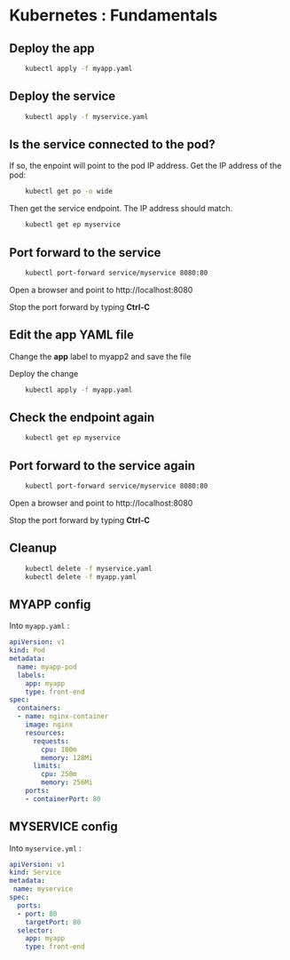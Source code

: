 # Kubernetes : Fundamentals

## Deploy the app

```bash
    kubectl apply -f myapp.yaml
```

## Deploy the service

```bash
    kubectl apply -f myservice.yaml
```

## Is the service connected to the pod?

If so, the enpoint will point to the pod IP address.  Get the IP address of the pod:

```bash
    kubectl get po -o wide
```

Then get the service endpoint.  The IP address should match.

```bash
    kubectl get ep myservice
```

## Port forward to the service

```bash
    kubectl port-forward service/myservice 8080:80
```

Open a browser and point to http://localhost:8080

Stop the port forward by typing **Ctrl-C**

## Edit the app YAML file

Change the **app** label to myapp2 and save the file

Deploy the change

```bash
    kubectl apply -f myapp.yaml
```

## Check the endpoint again

```bash
    kubectl get ep myservice
```

## Port forward to the service again

```bash
    kubectl port-forward service/myservice 8080:80
```

Open a browser and point to http://localhost:8080

Stop the port forward by typing **Ctrl-C**

## Cleanup

```bash
    kubectl delete -f myservice.yaml
    kubectl delete -f myapp.yaml
```

## MYAPP config

Into `myapp.yaml` : 

````yaml
apiVersion: v1
kind: Pod
metadata:
  name: myapp-pod
  labels:
    app: myapp
    type: front-end
spec:
  containers:
  - name: nginx-container
    image: nginx
    resources:
      requests:
        cpu: 100m
        memory: 128Mi
      limits:
        cpu: 250m
        memory: 256Mi    
    ports:
    - containerPort: 80
````

## MYSERVICE config

Into `myservice.yml` : 

```yaml
apiVersion: v1
kind: Service
metadata:
 name: myservice
spec:
  ports:
  - port: 80
    targetPort: 80
  selector:
    app: myapp
    type: front-end
```
